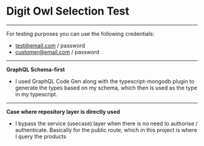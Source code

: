 # Digit Owl Selection Test

----

For testing purposes you can use the following credentials:
 - test@email.com / password
 - customer@email.com / password

---
 
**GraphQL Schema-first**
 - I used GraphQL Code Gen along with the typescript-mongodb plugin to generate the types based on my schema, which then is used as the type in my typescript.

---

**Case where repository layer is directly used**
 - I bypass the service (usecase) layer when there is no need to authorise / authenticate. Basically for the public route, which in this project is where I query the products

